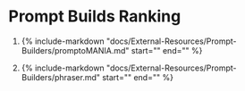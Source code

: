 # Prompt Builds Ranking


1. {%
   include-markdown "docs/External-Resources/Prompt-Builders/promptoMANIA.md"
      start="<!--md-start-->"
      end="<!--md-end-->"
%}

2. {%
   include-markdown "docs/External-Resources/Prompt-Builders/phraser.md"
    start="<!--md-start-->"
    end="<!--md-end-->"
%}